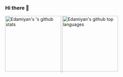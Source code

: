 ### Hi there 👋

<a href="https://github.com/edamiyan">
    <img height="180em" src="https://github-readme-stats.vercel.app/api?username=edamiyan&show_icons=true&count_private=true" alt="Edamiyan's 's github stats" />
    <img height="180em" src="https://github-readme-stats.vercel.app/api/top-langs/?username=edamiyan&langs_count=6&count_private=true&layout=compact" alt="Edamiyan's github top languages"/>
</a>

<!--
**edamiyan/edamiyan** is a ✨ _special_ ✨ repository because its `README.md` (this file) appears on your GitHub profile.

Here are some ideas to get you started:

- 🔭 I’m currently working on ...
- 🌱 I’m currently learning ...
- 👯 I’m looking to collaborate on ...
- 🤔 I’m looking for help with ...
- 💬 Ask me about ...
- 📫 How to reach me: ...
- 😄 Pronouns: ...
- ⚡ Fun fact: ...
-->
